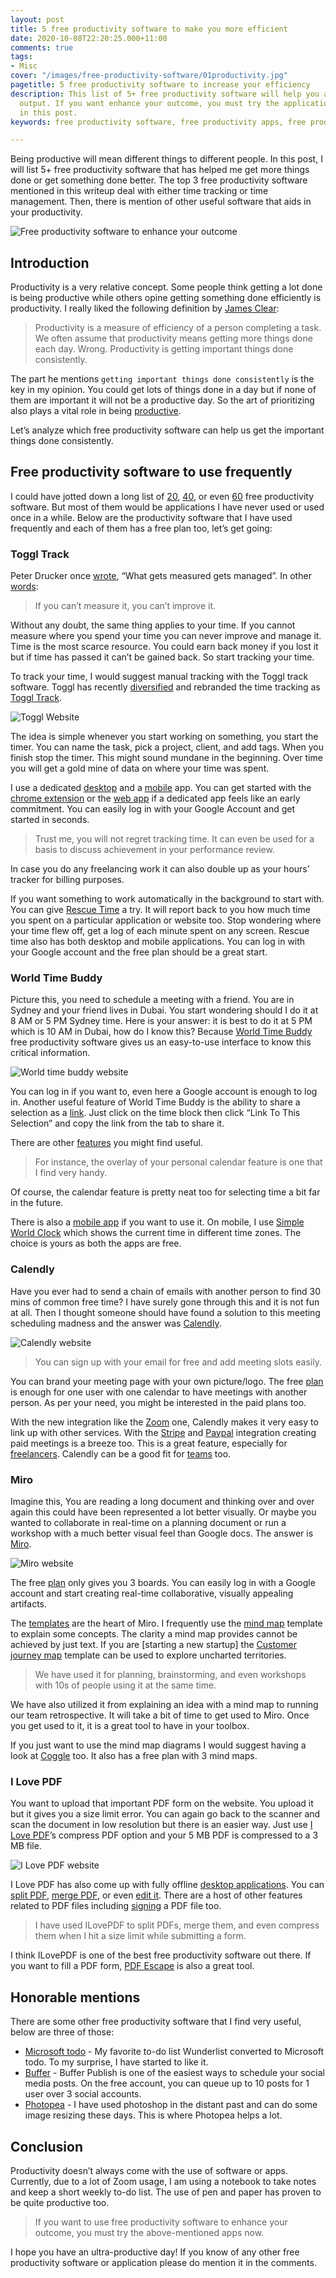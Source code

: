 ```yaml
---
layout: post
title: 5 free productivity software to make you more efficient
date: 2020-10-08T22:20:25.000+11:00
comments: true
tags:
- Misc
cover: "/images/free-productivity-software/01productivity.jpg"
pagetitle: 5 free productivity software to increase your efficiency
description: This list of 5+ free productivity software will help you attain more
  output. If you want enhance your outcome, you must try the applications mentioned
  in this post.
keywords: free productivity software, free productivity apps, free productivity applications

---
```

Being productive will mean different things to different people. In this post, I will list 5+ free productivity software that has helped me get more things done or get something done better. The top 3 free productivity software mentioned in this writeup deal with either time tracking or time management. Then, there is mention of other useful software that aids in your productivity.

<img class="center" loading="lazy" src="/images/free-productivity-software/01productivity.jpg" title="Free productivity software to enhance your outcome" alt="Free productivity software to enhance your outcome">

<!-- more -->

## Introduction

Productivity is a very relative concept. Some people think getting a lot done is being productive while others opine getting something done efficiently is productivity. I really liked the following definition by [James Clear](https://jamesclear.com/productivity):

> Productivity is a measure of efficiency of a person completing a task. We often assume that productivity means getting more things done each day. Wrong. Productivity is getting important things done consistently.

The part he mentions `getting important things done consistently` is the key in my opinion. You could get lots of things done in a day but if none of them are important it will not be a productive day. So the art of prioritizing also plays a vital role in being [productive](/blog/2013/03/5-amazing-free-productivity-apps/).

Let’s analyze which free productivity software can help us get the important things done consistently.

## Free productivity software to use frequently

I could have jotted down a long list of [20](https://www.lifehack.org/articles/featured/top-20-free-applications-to-increase-your-productivity.html), [40](https://www.ventureharbour.com/best-productivity-apps/), or even [60](https://www.timedoctor.com/blog/productivity-tools/) free productivity software. But most of them would be applications I have never used or used once in a while. Below are the productivity software that I have used frequently and each of them has a free plan too, let’s get going:

### Toggl Track

Peter Drucker once [wrote](https://hbr.org/2010/10/what-cant-be-measured), “What gets measured gets managed”. In other [words](https://www.growthink.com/content/two-most-important-quotes-business):

> If you can’t measure it, you can’t improve it.

Without any doubt, the same thing applies to your time. If you cannot measure where you spend your time you can never improve and manage it. Time is the most scarce resource. You could earn back money if you lost it but if time has passed it can’t be gained back. So start tracking your time.

To track your time, I would suggest manual tracking with the Toggl track software. Toggl has recently [diversified](https://toggl.com/blog/toggl-rebrand-toggltrack) and rebranded the time tracking as [Toggl Track](https://toggl.com/track/).

<img class="center" loading="lazy" src="/images/free-productivity-software/02toggl-track.jpg" title="Track your time with Toggl Track" alt="Toggl Website">

The idea is simple whenever you start working on something, you start the timer. You can name the task, pick a project, client, and add tags. When you finish stop the timer. This might sound mundane in the beginning. Over time you will get a gold mine of data on where your time was spent.

I use a dedicated [desktop](https://toggl.com/track/toggl-desktop/) and a [mobile](https://toggl.com/track/mobile-time-tracking-app/) app. You can get started with the [chrome extension](https://chrome.google.com/webstore/detail/toggl-track-productivity/oejgccbfbmkkpaidnkphaiaecficdnfn) or the [web app](https://toggl.com/track/login/) if a dedicated app feels like an early commitment. You can easily log in with your Google Account and get started in seconds.

> Trust me, you will not regret tracking time. It can even be used for a basis to discuss achievement in your performance review.

In case you do any freelancing work it can also double up as your hours’ tracker for billing purposes.

If you want something to work automatically in the background to start with. You can give [Rescue Time](https://www.rescuetime.com/ref/631000) a try. It will report back to you how much time you spent on a particular application or website too. Stop wondering where your time flew off, get a log of each minute spent on any screen. Rescue time also has both desktop and mobile applications. You can log in with your Google account and the free plan should be a great start.

### World Time Buddy

Picture this, you need to schedule a meeting with a friend. You are in Sydney and your friend lives in Dubai. You start wondering should I do it at 8 AM or 5 PM Sydney time. Here is your answer: it is best to do it at 5 PM which is 10 AM in Dubai, how do I know this? Because [World Time Buddy](https://www.worldtimebuddy.com/) free productivity software gives us an easy-to-use interface to know this critical information.

<img class="center" loading="lazy" src="/images/free-productivity-software/03world-time-buddy.jpg" title="What time will it be in future in that city - world time buddy helps you with it" alt="World time buddy website">

You can log in if you want to, even here a Google account is enough to log in. Another useful feature of World Time Buddy is the ability to share a selection as a [link](https://www.worldtimebuddy.com/?qm=1&lid=2147714,1283240,292223&h=2147714&date=2020-10-8&sln=17-17.5). Just click on the time block then click “Link To This Selection” and copy the link from the tab to share it.

There are other [features](https://www.worldtimebuddy.com/features) you might find useful.

> For instance, the overlay of your personal calendar feature is one that I find very handy.

Of course, the calendar feature is pretty neat too for selecting time a bit far in the future.

There is also a [mobile app](https://www.worldtimebuddy.com/mobile-app) if you want to use it. On mobile, I use [Simple World Clock](https://play.google.com/store/apps/details?id=com.chibatching.worldclockwidget&hl=en_AU) which shows the current time in different time zones. The choice is yours as both the apps are free.

### Calendly

Have you ever had to send a chain of emails with another person to find 30 mins of common free time? I have surely gone through this and it is not fun at all. Then I thought someone should have found a solution to this meeting scheduling madness and the answer was [Calendly](https://calendly.com/).

<img class="center" loading="lazy" src="/images/free-productivity-software/04calendly.jpg" title="Get over the meeting scheduling madness with Calendly" alt="Calendly website">

> You can sign up with your email for free and add meeting slots easily.

You can brand your meeting page with your own picture/logo. The free [plan](https://calendly.com/pages/pricing) is enough for one user with one calendar to have meetings with another person. As per your need, you might be interested in the paid plans too.

With the new integration like the [Zoom](https://calendly.com/pages/integrations/zoom) one, Calendly makes it very easy to link up with other services. With the [Stripe](https://calendly.com/pages/integrations/stripe) and [Paypal](https://calendly.com/pages/integrations/paypal) integration creating paid meetings is a breeze too. This is a great feature, especially for [freelancers](https://calendly.com/pages/solutions/freelancers-and-consultants). Calendly can be a good fit for [teams](https://calendly.com/pages/teams) too.

### Miro

Imagine this, You are reading a long document and thinking over and over again this could have been represented a lot better visually.  Or maybe you wanted to collaborate in real-time on a planning document or run a workshop with a much better visual feel than Google docs. The answer is [Miro](https://miro.com).

<img class="center" loading="lazy" src="/images/free-productivity-software/05miro.jpg" title="Work collaboratively for a distributed team in a visual form with Miro" alt="Miro website">

The free [plan](https://miro.com/pricing/) only gives you 3 boards. You can easily log in with a Google account and start creating real-time collaborative, visually appealing artifacts.

The [templates](https://miro.com/templates/) are the heart of Miro. I frequently use the [mind map](https://miro.com/templates/mind-map/) template to explain some concepts. The clarity a mind map provides cannot be achieved by just text. If you are \[starting a new startup\] the [Customer journey map](https://miro.com/templates/customer-journey-map/) template can be used to explore uncharted territories.

> We have used it for planning, brainstorming, and even workshops with 10s of people using it at the same time.

We have also utilized it from explaining an idea with a mind map to running our team retrospective.  It will take a bit of time to get used to Miro. Once you get used to it, it is a great tool to have in your toolbox.

If you just want to use the mind map diagrams I would suggest having a look at [Coggle](https://coggle.it/) too. It also has a free plan with 3 mind maps.

### I Love PDF

You want to upload that important PDF form on the website. You upload it but it gives you a size limit error. You can again go back to the scanner and scan the document in low resolution but there is an easier way. Just use [I Love PDF](https://www.ilovepdf.com/)’s compress PDF option and your 5 MB PDF is compressed to a 3 MB file.

<img class="center" loading="lazy" src="/images/free-productivity-software/06ilovepdf.jpg" title="Compress, split, merge PDF files with ILovePDf" alt="I Love PDF website">

I Love PDF has also come up with fully offline [desktop applications](https://www.ilovepdf.com/desktop). You can [split PDF](https://www.ilovepdf.com/split_pdf), [merge PDF](https://www.ilovepdf.com/merge_pdf), or even [edit it](https://www.ilovepdf.com/edit-pdf). There are a host of other features related to PDF files including [signing](https://www.ilovepdf.com/sign-pdf) a PDF file too.

> I have used ILovePDF to split PDFs, merge them, and even compress them when I hit a size limit while submitting a form.

I think ILovePDF is one of the best free productivity software out there. If you want to fill a PDF form, [PDF Escape](https://www.pdfescape.com/) is also a great tool.

## Honorable mentions

There are some other free productivity software that I find very useful, below are three of those:

* [Microsoft todo](https://todo.microsoft.com) - My favorite to-do list Wunderlist converted to Microsoft todo. To my surprise, I have started to like it.
* [Buffer](https://buffer.com) - Buffer Publish is one of the easiest ways to schedule your social media posts. On the free account, you can queue up to 10 posts for 1 user over 3 social accounts.
* [Photopea](https://www.photopea.com/) - I have used photoshop in the distant past and can do some image resizing these days. This is where Photopea helps a lot.

## Conclusion

Productivity doesn’t always come with the use of software or apps. Currently, due to a lot of Zoom usage, I am using a notebook to take notes and keep a short weekly to-do list. The use of pen and paper has proven to be quite productive too.

> If you want to use free productivity software to enhance your outcome, you must try the above-mentioned apps now.

I hope you have an ultra-productive day! If you know of any other free productivity software or application please do mention it in the comments.